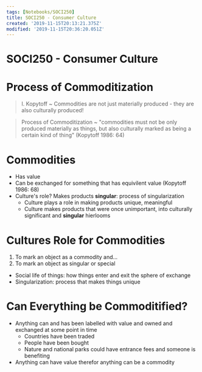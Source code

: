 ```yaml
---
tags: [Notebooks/SOCI250]
title: SOCI250 - Consumer Culture
created: '2019-11-15T20:13:21.375Z'
modified: '2019-11-15T20:36:20.051Z'
---
```


# SOCI250 - Consumer Culture

# Process of Commoditization

> I. Kopytoff ~ Commodities are not just materially produced - they are also culturally produced!

> Process of Commoditization ~ "commodities must not be only produced materially as things, but also culturally marked as being a certain kind of thing" (Kopytoff 1986: 64)

# Commodities

* Has value
* Can be exchanged for something that has equivilent value (Kopytoff 1986: 68)
* Culture's role? Makes products **singular**: process of singularization
  - Culture plays a role in making products unique, meaningful
  - Culture makes products that were once unimportant, into culturally significant and **singular** hierlooms

# Cultures Role for Commodities

1. To mark an object as a commodity and...
2. To mark an object as singular or special

* Social life of things: how things enter and exit the sphere of exchange
* Singularization: process that makes things unique

# Can Everything be Commoditified?

* Anything can and has been labelled with value and owned and exchanged at some point in time
  - Countries have been traded
  - People have been bought
  - Nature and national parks could have entrance fees and someone is benefiting
* Anything can have value therefor anything can be a commodity


